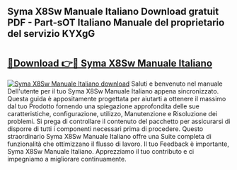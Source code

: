 ## Syma X8Sw Manuale Italiano Download gratuit PDF - Part-sOT Italiano Manuale del proprietario del servizio KYXgG

# <h2><a href="http://df9mnpw.blite.top/?on=Syma+X8Sw+Manuale+Italiano">🔗Download 👉🔴 Syma X8Sw Manuale Italiano</a></h2>

[![Syma X8Sw Manuale Italiano download](https://i.imgur.com/lujVjoI.png)](http://df9mnpw.blite.top/?on=Syma+X8Sw+Manuale+Italiano)
Saluti e benvenuto nel manuale Dell'utente per il tuo Syma X8Sw Manuale Italiano appena sincronizzato. Questa guida è appositamente progettata per aiutarti a ottenere il massimo dal tuo Prodotto fornendo una spiegazione approfondita delle sue caratteristiche, configurazione, utilizzo, Manutenzione e Risoluzione dei problemi. Si prega di controllare il contenuto del pacchetto per assicurarsi di disporre di tutti i componenti necessari prima di procedere. Questo straordinario Syma X8Sw Manuale Italiano offre una Suite completa di funzionalità che ottimizzano il flusso di lavoro. Il tuo Feedback è importante, Syma X8Sw Manuale Italiano. Apprezziamo il tuo contributo e ci impegniamo a migliorare continuamente.
